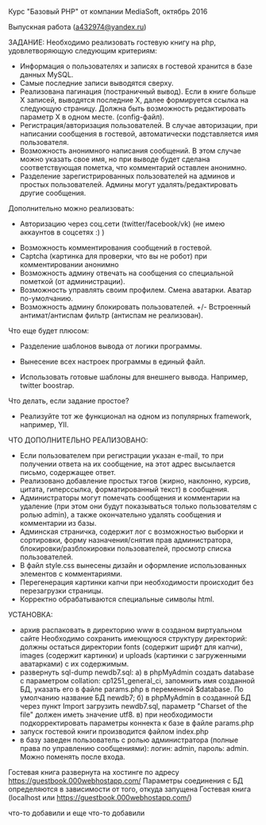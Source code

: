 Курс "Базовый PHP" от компании MediaSoft, октябрь 2016

Выпускная работа (a432974@yandex.ru)

ЗАДАНИЕ:
Необходимо реализовать гостевую книгу на php, удовлетворяющую следующим критериям:

+ Информация о пользователях и записях в гостевой хранится в базе данных MySQL.
+ Самые последние записи выводятся сверху.
+ Реализована пагинация (постраничный вывод). Если в книге больше X записей, выводятся последние X, далее формируется ссылка на следующую страницу. Должна быть возможность редактировать параметр X в одном месте. (config-файл).
+ Регистрация/авторизация пользователей. В случае авторизации, при написании сообщения в гостевой, автоматически подставляется имя пользователя.
+ Возможность анонимного написания сообщений. В этом случае можно указать свое имя, но при выводе будет сделана соответствующая пометка, что комментарий оставлен анонимно.
+ Разделение зарегистрированных пользователей на админов и простых пользователей. Админы могут удалять/редактировать другие сообщения.

Дополнительно можно реализовать:

- Авторизацию через соц.сети (twitter/facebook/vk) (не имею аккаунтов в соцсетях :) )
+ Возможность комментирования сообщений в гостевой.
+ Captcha (картинка для проверки, что вы не робот) при комментировании анонимно
+ Возможность админу отвечать на сообщения со специальной пометкой (от администрации).
+ Возможность управлять своим профилем. Смена аватарки. Аватар по-умолчанию.
+ Возможность админу блокировать пользователей.
+/- Встроенный антимат/антиспам фильтр (антиспам не реализован).

Что еще будет плюсом:

- Разделение шаблонов вывода от логики программы.
+ Вынесение всех настроек программы в единый файл.
- Использовать готовые шаблоны для внешнего вывода. Например, twitter boostrap.

Что делать, если задание простое?
- Реализуйте тот же функционал на одном из популярных framework, например, YII.

ЧТО ДОПОЛНИТЕЛЬНО РЕАЛИЗОВАНО:
+ Если пользователем при регистрации указан e-mail, то при получении ответа на их сообщение, на этот адрес высылается письмо, содержащее ответ.
+ Реализовано добавление простых тэгов (жирно, наклонно, курсив, цитата, гиперссылка, форматированный текст) в сообщения.
+ Администраторы могут помечать сообщения и комментарии на удаление (при этом они будут показываться только пользователям с ролью admin), а также окончательно удалять сообщения и комментарии из базы.
+ Админская страничка, содержит лог с возможностью выборки и сортировки, форму назначения/снятия прав администратора, блокировки/разблокировки пользователей, просмотр списка пользователей.
+ В файл style.css вынесены дизайн и оформление использованных элементов с комментариями.
+ Перегенерация картинки капчи при необходимости происходит без перезагрузки страницы.
+ Корректно обрабатываются специальные символы html.


УСТАНОВКА:
- архив распаковать в директорию www в созданом виртуальном сайте 
  Необходимо сохранить имеющуюся структуру директорий: должны остаться директории fonts (содержит шрифт для капчи), 
  images (содержит картинки) и uploads (картинки с загруженными аватарками) с их содержимым.
- развернуть sql-dump newdb7.sql:
    а) в phpMyAdmin создать database с параметром collation: cp1251_general_ci, запомнить имя 
	   созданной БД, указать его в файле params.php в переменной $database. По умолчанию 
	   название БД newdb7;
	б) в phpMyAdmin в созданной БД через пункт Import загрузить newdb7.sql, 
	   параметр "Charset of the file" должен иметь значение utf8.
	в) при необходимости подкорректировать параметры коннекта к базе в файле params.php
- запуск гостевой книги производится файлом index.php
- в базу заведен пользователь с ролью администратора (полные права по управлению сообщениями):
  логин: admin, пароль: admin. Можно поменять после входа.
  
Гостевая книга развернута на хоcтинге по адресу https://guestbook.000webhostapp.com/
Параметры соединения с БД определяются в зависимости от того, откуда запущена 
   Гостевая книга (localhost или https://guestbook.000webhostapp.com/)

что-то добавили
и еще что-то добавили